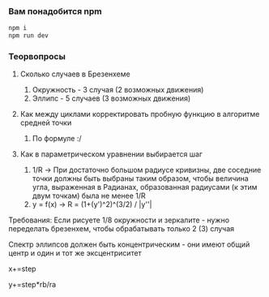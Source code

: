 ### Вам понадобится npm

```sh
npm i
npm run dev
```

### Теорвопросы

1. Сколько случаев в Брезенхеме

   1. Окружность - 3 случая (2 возможных движения)
   2. Эллипс - 5 случаев (3 возможных движения)

2. Как между циклами корректировать пробную функцию в алгоритме средней точки

   1. По формуле :/

3. Как в параметрическом уравнении выбирается шаг
   1. 1/R -> При достаточно большом радиусе кривизны, две соседние точки должны быть выбраны таким образом, чтобы величина угла, выраженная в Радианах, образованная радиусами (к этим двум точкам) была не менее 1/R
   2. y = f(x) -> R = (1+(y')^2)^(3/2) / |y''|

Требования:
Если рисуете 1/8 окружности и зеркалите - нужно переделать брезенхем, чтобы обрабатывать только 2 (3) случая

Спектр эллипсов должен быть концентрическим - они имеют общий центр и один и тот же эксцентриситет

х+=step

y+=step\*rb/ra
